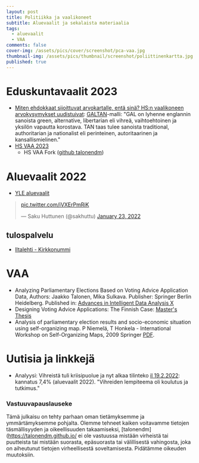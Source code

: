 ```yaml
---
layout: post
title: Politiikka ja vaalikoneet
subtitle: Aluevaalit ja sekalaista materiaalia
tags:
  - aluevaalit
  - VAA
comments: false
cover-img: /assets/pics/cover/screenshot/pca-vaa.jpg
thumbnail-img: /assets/pics/thumbnail/screenshot/poliittinenkartta.jpg
published: true
---
```


# Eduskuntavaalit 2023

- [Miten ehdokkaat sijoittuvat arvo­kartalle, entä sinä? HS:n vaali­koneen arvo­kysymykset uudistuivat](https://www.hs.fi/politiikka/art-2000009332015.html): [GALTAN](https://fi.wikipedia.org/wiki/GAL%E2%80%93TAN)-malli: "GAL on lyhenne englannin sanoista green, alternative, libertarian eli vihreä, vaihtoehtoinen ja yksilön vapautta korostava. TAN taas tulee sanoista traditional, authoritarian ja nationalist eli perinteinen, autoritaarinen ja kansallismielinen."
- [HS VAA 2023](https://www.vaalikone.fi/eduskunta2023/hs)
  - HS VAA Fork ([github talonendm](https://github.com/talonendm/sanoma-election-machine-algorithms))


# Aluevaalit 2022

- [YLE aluevaalit](https://vaalikone.yle.fi/aluevaalit2022)

<blockquote class="twitter-tweet"><p lang="und" dir="ltr"> <a href="https://t.co/iVXErPmRiK">pic.twitter.com/iVXErPmRiK</a></p>&mdash; Saku Huttunen (@sakhuttu) <a href="https://twitter.com/sakhuttu/status/1485362568097062916?ref_src=twsrc%5Etfw">January 23, 2022</a></blockquote> <script async src="https://platform.twitter.com/widgets.js" charset="utf-8"></script>

## tulospalvelu

- [Iltalehti - Kirkkonummi](https://www.iltalehti.fi/aluevaalit-2022/tulospalvelu#/)

# VAA

- Analyzing Parliamentary Elections Based on Voting Advice Application Data, Authors: Jaakko Talonen, Mika Sulkava. Publisher: Springer Berlin Heidelberg. Published in: [Advances in Intelligent Data Analysis X](https://www.springerprofessional.de/en/analyzing-parliamentary-elections-based-on-voting-advice-applica/3765894)
- Designing Voting Advice Applications: The Finnish Case: [Master's Thesis](https://aaltodoc.aalto.fi/handle/123456789/59362)
- Analysis of parliamentary election results and socio-economic situation using self-organizing map. P Niemelä, T Honkela - International Workshop on Self-Organizing Maps, 2009 Springer [PDF](http://research.ics.aalto.fi/publications/bibdb2012/public_pdfs/election_som_final.pdf).

# Uutisia ja linkkejä

- Analyysi: Vihreistä tuli kriisipuolue ja nyt alkaa tilinteko [il 19.2.2022](https://www.iltalehti.fi/politiikka/a/99cc1371-5d65-4261-b0eb-b9f519275756): kannatus 7,4% (aluevaalit 2022). "Vihreiden lempiteema oli koulutus ja tutkimus."



### Vastuuvapauslauseke

Tämä julkaisu on tehty parhaan oman tietämyksemme ja ymmärtämyksemme pohjalta. Olemme tehneet kaiken voitavamme tietojen täsmällisyyden ja oikeellisuuden takaamiseksi, [talonendm](https://talonendm.github.io/ ei ole vastuussa mistään virheistä tai puutteista tai mistään suorasta, epäsuorasta tai välillisestä
vahingosta, joka on aiheutunut tietojen virheellisestä soveltamisesta. Pidätämme oikeuden muutoksiin.